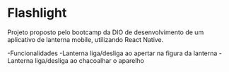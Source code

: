 # Flashlight
Projeto proposto pelo bootcamp da DIO de desenvolvimento de um aplicativo de lanterna mobile, utilizando React Native.

-Funcionalidades
 -Lanterna liga/desliga ao apertar na figura da lanterna
 -Lanterna liga/desliga ao chacoalhar o aparelho


